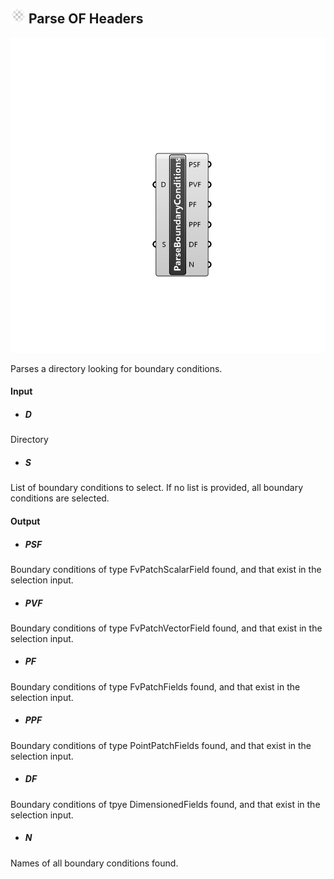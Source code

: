 ## ![](../../images/icons/Parse_OF_Headers.png) Parse OF Headers

![](../../images/components/Parse_OF_Headers.png)

Parses a directory looking for boundary conditions.

#### Input
* ##### D 
Directory
* ##### S 
List of boundary conditions to select. If no list is provided, all boundary conditions are selected.

#### Output
* ##### PSF
Boundary conditions of type FvPatchScalarField found, and that exist in the selection input.
* ##### PVF
Boundary conditions of type FvPatchVectorField found, and that exist in the selection input.
* ##### PF
Boundary conditions of type FvPatchFields found, and that exist in the selection input.
* ##### PPF
Boundary conditions of type PointPatchFields found, and that exist in the selection input.
* ##### DF
Boundary conditions of tpye DimensionedFields found, and that exist in the selection input.
* ##### N
Names of all boundary conditions found.